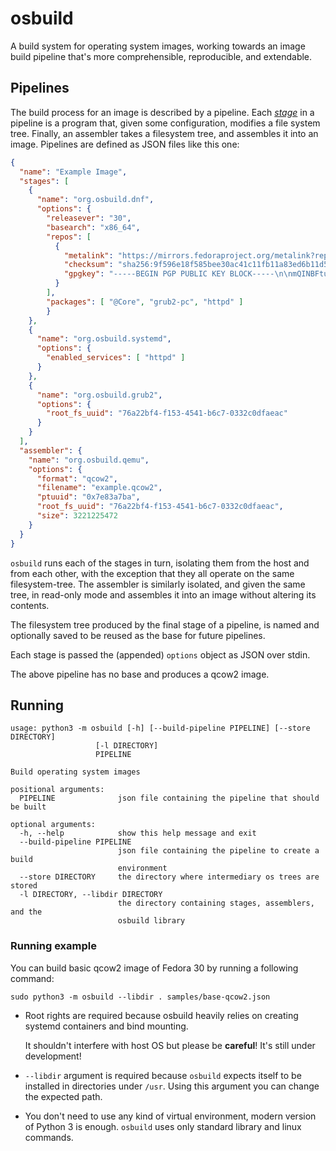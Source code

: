 # osbuild

A build system for operating system images, working towards an image build
pipeline that's more comprehensible, reproducible, and extendable.

## Pipelines

The build process for an image is described by a pipeline. Each
[*stage*](/stages) in a pipeline is a program that, given some configuration,
modifies a file system tree. Finally, an assembler takes a filesystem tree, and
assembles it into an image. Pipelines are defined as JSON files like this one:

```json
{
  "name": "Example Image",
  "stages": [
    {
      "name": "org.osbuild.dnf",
      "options": {
        "releasever": "30",
        "basearch": "x86_64",
        "repos": [
          {
            "metalink": "https://mirrors.fedoraproject.org/metalink?repo=fedora-$releasever&arch=$basearch",
            "checksum": "sha256:9f596e18f585bee30ac41c11fb11a83ed6b11d5b341c1cb56ca4015d7717cb97",
            "gpgkey": "-----BEGIN PGP PUBLIC KEY BLOCK-----\n\nmQINBFturGcBEACv0xBo91V2n0uEC2vh69ywCiSyvUgN/AQH8EZpCVtM7NyjKgKm\nbbY4G3R0M3ir1xXmvUDvK0493/qOiFrjkplvzXFTGpPTi0ypqGgxc5d0ohRA1M75\nL+0AIlXoOgHQ358/c4uO8X0JAA1NYxCkAW1KSJgFJ3RjukrfqSHWthS1d4o8fhHy\nKJKEnirE5hHqB50dafXrBfgZdaOs3C6ppRIePFe2o4vUEapMTCHFw0woQR8Ah4/R\nn7Z9G9Ln+0Cinmy0nbIDiZJ+pgLAXCOWBfDUzcOjDGKvcpoZharA07c0q1/5ojzO\n4F0Fh4g/BUmtrASwHfcIbjHyCSr1j/3Iz883iy07gJY5Yhiuaqmp0o0f9fgHkG53\n2xCU1owmACqaIBNQMukvXRDtB2GJMuKa/asTZDP6R5re+iXs7+s9ohcRRAKGyAyc\nYKIQKcaA+6M8T7/G+TPHZX6HJWqJJiYB+EC2ERblpvq9TPlLguEWcmvjbVc31nyq\nSDoO3ncFWKFmVsbQPTbP+pKUmlLfJwtb5XqxNR5GEXSwVv4I7IqBmJz1MmRafnBZ\ng0FJUtH668GnldO20XbnSVBr820F5SISMXVwCXDXEvGwwiB8Lt8PvqzXnGIFDAu3\nDlQI5sxSqpPVWSyw08ppKT2Tpmy8adiBotLfaCFl2VTHwOae48X2dMPBvQARAQAB\ntDFGZWRvcmEgKDMwKSA8ZmVkb3JhLTMwLXByaW1hcnlAZmVkb3JhcHJvamVjdC5v\ncmc+iQI4BBMBAgAiBQJbbqxnAhsPBgsJCAcDAgYVCAIJCgsEFgIDAQIeAQIXgAAK\nCRDvPBEfz8ZZudTnD/9170LL3nyTVUCFmBjT9wZ4gYnpwtKVPa/pKnxbbS+Bmmac\ng9TrT9pZbqOHrNJLiZ3Zx1Hp+8uxr3Lo6kbYwImLhkOEDrf4aP17HfQ6VYFbQZI8\nf79OFxWJ7si9+3gfzeh9UYFEqOQfzIjLWFyfnas0OnV/P+RMQ1Zr+vPRqO7AR2va\nN9wg+Xl7157dhXPCGYnGMNSoxCbpRs0JNlzvJMuAea5nTTznRaJZtK/xKsqLn51D\nK07k9MHVFXakOH8QtMCUglbwfTfIpO5YRq5imxlWbqsYWVQy1WGJFyW6hWC0+RcJ\nOx5zGtOfi4/dN+xJ+ibnbyvy/il7Qm+vyFhCYqIPyS5m2UVJUuao3eApE38k78/o\n8aQOTnFQZ+U1Sw+6woFTxjqRQBXlQm2+7Bt3bqGATg4sXXWPbmwdL87Ic+mxn/ml\nSMfQux/5k6iAu1kQhwkO2YJn9eII6HIPkW+2m5N1JsUyJQe4cbtZE5Yh3TRA0dm7\n+zoBRfCXkOW4krchbgww/ptVmzMMP7GINJdROrJnsGl5FVeid9qHzV7aZycWSma7\nCxBYB1J8HCbty5NjtD6XMYRrMLxXugvX6Q4NPPH+2NKjzX4SIDejS6JjgrP3KA3O\npMuo7ZHMfveBngv8yP+ZD/1sS6l+dfExvdaJdOdgFCnp4p3gPbw5+Lv70HrMjA==\n=BfZ/\n-----END PGP PUBLIC KEY BLOCK-----\n"
          }
        ],
        "packages": [ "@Core", "grub2-pc", "httpd" ]
        }
    },
    {
      "name": "org.osbuild.systemd",
      "options": {
        "enabled_services": [ "httpd" ]
      }
    },
    {
      "name": "org.osbuild.grub2",
      "options": {
        "root_fs_uuid": "76a22bf4-f153-4541-b6c7-0332c0dfaeac"
      }
    }
  ],
  "assembler": {
    "name": "org.osbuild.qemu",
    "options": {
      "format": "qcow2",
      "filename": "example.qcow2",
      "ptuuid": "0x7e83a7ba",
      "root_fs_uuid": "76a22bf4-f153-4541-b6c7-0332c0dfaeac",
      "size": 3221225472
    }
  }
}
```

`osbuild` runs each of the stages in turn, isolating them from the host and
from each other, with the exception that they all operate on the same
filesystem-tree. The assembler is similarly isolated, and given the same
tree, in read-only mode and assembles it into an image without altering
its contents.

The filesystem tree produced by the final stage of a pipeline, is named
and optionally saved to be reused as the base for future pipelines.

Each stage is passed the (appended) `options` object as JSON over stdin.

The above pipeline has no base and produces a qcow2 image.

## Running

```
usage: python3 -m osbuild [-h] [--build-pipeline PIPELINE] [--store DIRECTORY]
                   [-l DIRECTORY]
                   PIPELINE

Build operating system images

positional arguments:
  PIPELINE              json file containing the pipeline that should be built

optional arguments:
  -h, --help            show this help message and exit
  --build-pipeline PIPELINE
                        json file containing the pipeline to create a build
                        environment
  --store DIRECTORY     the directory where intermediary os trees are stored
  -l DIRECTORY, --libdir DIRECTORY
                        the directory containing stages, assemblers, and the
                        osbuild library
```

### Running example

You can build basic qcow2 image of Fedora 30 by running a following command:

```
sudo python3 -m osbuild --libdir . samples/base-qcow2.json
```

- Root rights are required because osbuild heavily relies on creating
  systemd containers and bind mounting.

  It shouldn't interfere with host OS but please be **careful**! It's still under
  development!

- `--libdir` argument is required because `osbuild` expects itself to be
  installed in directories under `/usr`. Using this argument you can change
  the expected path.

- You don't need to use any kind of virtual environment, modern version of
  Python 3 is enough. `osbuild` uses only standard library and linux commands.

